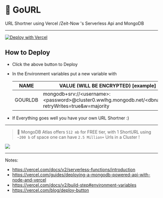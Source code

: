 # 🔗 GoURL

URL Shortner using Vercel /Zeit-Now 's Serverless Api and MongoDB

---

[![Deploy with Vercel](https://vercel.com/button)](https://vercel.com/new/git/external?repository-url=https%3A%2F%2Fgithub.com%2Fadityatelange%2Fgourl&env=GOURLDB&envDescription=GOURLDB%20is%20a%20required%20environment%20variable)

## How to Deploy

- Click the above button to Deploy

- In the Environment variables put a new variable with
  
  | NAME | VALUE (WILL BE ENCRYPTED) [example] |
  | - | - |
  | GOURLDB | mongodb+srv://\<username>:\<password>@cluster0.wwlhg.mongodb.net/\<dbname>?retryWrites=true&w=majority |

- If Everything goes well you have your own URL Shortner :)

---

> 🌟 MongoDB Atlas offers `512 mb` for FREE tier, with 1 ShortURL using `~200 b` of space one can have `2.5 Million+` Urls in a Cluster !

<kbd><img src="https://i.ibb.co/hdKRRcB/Screenshot-from-2020-07-06-23-15-27.png" /></kbd>

---

Notes:

- https://vercel.com/docs/v2/serverless-functions/introduction
- https://vercel.com/guides/deploying-a-mongodb-powered-api-with-node-and-vercel
- https://vercel.com/docs/v2/build-step#environment-variables
- https://vercel.com/blog/deploy-button
